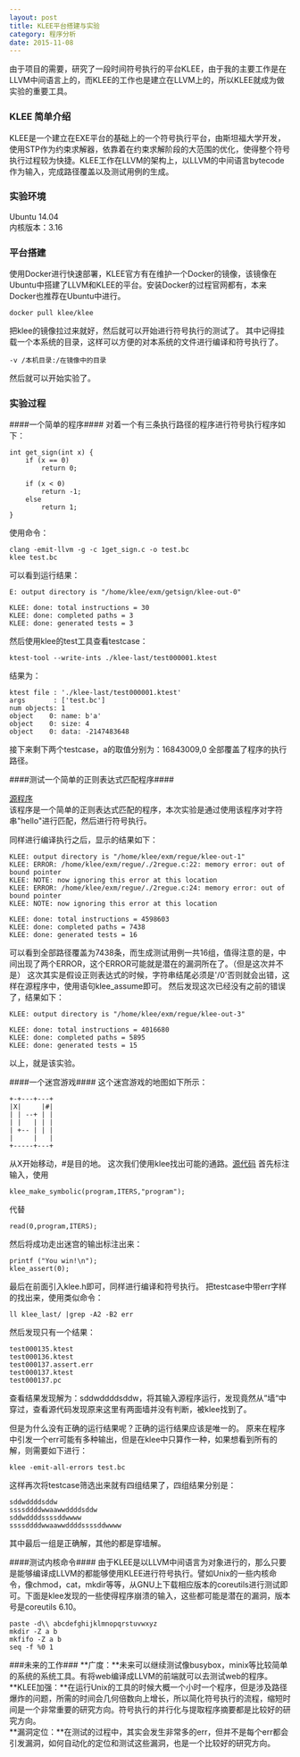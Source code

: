 ```yaml
---
layout: post
title: KLEE平台搭建与实验
category: 程序分析
date: 2015-11-08
---
```

由于项目的需要，研究了一段时间符号执行的平台KLEE，由于我的主要工作是在LLVM中间语言上的，而KLEE的工作也是建立在LLVM上的，所以KLEE就成为做实验的重要工具。
<!-- more -->
### KLEE 简单介绍 ###

KLEE是一个建立在EXE平台的基础上的一个符号执行平台，由斯坦福大学开发，使用STP作为约束求解器，依靠着在约束求解阶段的大范围的优化，使得整个符号执行过程较为快捷。KLEE工作在LLVM的架构上，以LLVM的中间语言bytecode作为输入，完成路径覆盖以及测试用例的生成。

### 实验环境 ###

Ubuntu 14.04  
内核版本：3.16

### 平台搭建 ###

使用Docker进行快速部署，KLEE官方有在维护一个Docker的镜像，该镜像在Ubuntu中搭建了LLVM和KLEE的平台。安装Docker的过程官网都有，本来Docker也推荐在Ubuntu中进行。  

	docker pull klee/klee

把klee的镜像拉过来就好，然后就可以开始进行符号执行的测试了。
其中记得挂载一个本系统的目录，这样可以方便的对本系统的文件进行编译和符号执行了。

	-v /本机目录:/在镜像中的目录

然后就可以开始实验了。

### 实验过程 ###

####一个简单的程序####
对着一个有三条执行路径的程序进行符号执行程序如下：

	int get_sign(int x) {
		if (x == 0)
			return 0;

	  	if (x < 0)
			return -1;
		else 
			return 1;
	}

使用命令：

	clang -emit-llvm -g -c 1get_sign.c -o test.bc
	klee test.bc 

可以看到运行结果：

	E: output directory is "/home/klee/exm/getsign/klee-out-0"

	KLEE: done: total instructions = 30
	KLEE: done: completed paths = 3
	KLEE: done: generated tests = 3

然后使用klee的test工具查看testcase：

	ktest-tool --write-ints ./klee-last/test000001.ktest 

结果为：

	ktest file : './klee-last/test000001.ktest'
	args       : ['test.bc']
	num objects: 1
	object    0: name: b'a'
	object    0: size: 4
	object    0: data: -2147483648

接下来剩下两个testcase，a的取值分别为：16843009,0
全部覆盖了程序的执行路径。

####测试一个简单的正则表达式匹配程序####

[源程序](http://klee.github.io/resources/Regexp.c.html)  
该程序是一个简单的正则表达式匹配的程序，本次实验是通过使用该程序对字符串"hello"进行匹配，然后进行符号执行。

同样进行编译执行之后，显示的结果如下：

	KLEE: output directory is "/home/klee/exm/regue/klee-out-1"
	KLEE: ERROR: /home/klee/exm/regue/./2regue.c:22: memory error: out of bound pointer
	KLEE: NOTE: now ignoring this error at this location
	KLEE: ERROR: /home/klee/exm/regue/./2regue.c:24: memory error: out of bound pointer
	KLEE: NOTE: now ignoring this error at this location

	KLEE: done: total instructions = 4598603
	KLEE: done: completed paths = 7438
	KLEE: done: generated tests = 16

可以看到全部路径覆盖为7438条，而生成测试用例一共16组，值得注意的是，中间出现了两个ERROR，这个ERROR可能就是潜在的漏洞所在了。（但是这次并不是）
这次其实是假设正则表达式的时候，字符串结尾必须是'/0'否则就会出错，这样在源程序中，使用语句klee_assume即可。
然后发现这次已经没有之前的错误了，结果如下：

	KLEE: output directory is "/home/klee/exm/regue/klee-out-3"

	KLEE: done: total instructions = 4016680
	KLEE: done: completed paths = 5895
	KLEE: done: generated tests = 15

以上，就是该实验。

####一个迷宫游戏####
这个迷宫游戏的地图如下所示：

	+-+---+---+
	|X|     |#|
	| | --+ | |
	| |   | | |
	| +-- | | |
	|     |   |
	+-----+---+

从X开始移动，#是目的地。
这次我们使用klee找出可能的通路。[源代码](http://pastebin.com/6wG5stht)
首先标注输入，使用

	klee_make_symbolic(program,ITERS,"program");

代替

	read(0,program,ITERS);

然后将成功走出迷宫的输出标注出来：

	printf ("You win!\n");
	klee_assert(0);

最后在前面引入klee.h即可，同样进行编译和符号执行。
把testcase中带err字样的找出来，使用类似命令：

	ll klee_last/ |grep -A2 -B2 err

然后发现只有一个结果：

	test000135.ktest
	test000136.ktest
	test000137.assert.err
	test000137.ktest
	test000137.pc

查看结果发现解为：sddwddddsddw，将其输入源程序运行，发现竟然从”墙“中穿过，查看源代码发现原来这里有两面墙并没有判断，被klee找到了。

但是为什么没有正确的运行结果呢？正确的运行结果应该是唯一的。
原来在程序中引发一个err可能有多种输出，但是在klee中只算作一种，如果想看到所有的解，则需要如下进行：

	klee -emit-all-errors test.bc

这样再次将testcase筛选出来就有四组结果了，四组结果分别是：

	sddwddddsddw
	ssssddddwwaawwddddsddw
	sddwddddssssddwwww
	ssssddddwwaawwddddssssddwwww

其中最后一组是正确解，其他的都是穿墙解。

####测试内核命令####
由于KLEE是以LLVM中间语言为对象进行的，那么只要是能够编译成LLVM的都能够使用KLEE进行符号执行。譬如Unix的一些内核命令，像chmod，cat，mkdir等等，从GNU上下载相应版本的coreutils进行测试即可。下面是klee发现的一些使得程序崩溃的输入，这些都可能是潜在的漏洞，版本号是coreutils 6.10。

	paste -d\\ abcdefghijklmnopqrstuvwxyz
	mkdir -Z a b
	mkfifo -Z a b
	seq -f %0 1

###未来的工作###
**广度：**未来可以继续测试像busybox，minix等比较简单的系统的系统工具。有将web编译成LLVM的前端就可以去测试web的程序。  
**KLEE加强：**在运行Unix的工具的时候大概一个小时一个程序，但是涉及路径爆炸的问题，所需的时间会几何倍数向上增长，所以简化符号执行的流程，缩短时间是一个非常重要的研究方向。符号执行的并行化与提取程序摘要都是比较好的研究方向。  
**漏洞定位：**在测试的过程中，其实会发生非常多的err，但并不是每个err都会引发漏洞，如何自动化的定位和测试这些漏洞，也是一个比较好的研究方向。  


